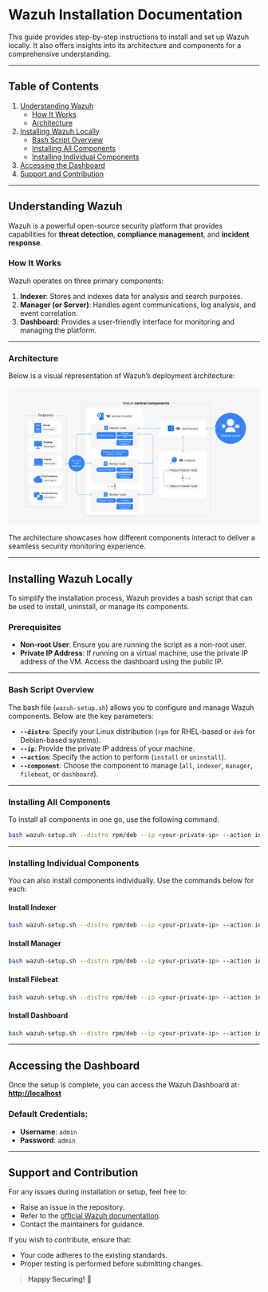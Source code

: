 
# Wazuh Installation Documentation

This guide provides step-by-step instructions to install and set up Wazuh locally. It also offers insights into its architecture and components for a comprehensive understanding.

---

## Table of Contents

1. [Understanding Wazuh](#understanding-wazuh)
   - [How It Works](#how-it-works)
   - [Architecture](#architecture)
2. [Installing Wazuh Locally](#installing-wazuh-locally)
   - [Bash Script Overview](#bash-script-overview)
   - [Installing All Components](#installing-all-components)
   - [Installing Individual Components](#installing-individual-components)
3. [Accessing the Dashboard](#accessing-the-dashboard)
4. [Support and Contribution](#support-and-contribution)

---

## Understanding Wazuh

Wazuh is a powerful open-source security platform that provides capabilities for **threat detection**, **compliance management**, and **incident response**. 

### How It Works

Wazuh operates on three primary components:

1. **Indexer**: Stores and indexes data for analysis and search purposes.
2. **Manager (or Server)**: Handles agent communications, log analysis, and event correlation.
3. **Dashboard**: Provides a user-friendly interface for monitoring and managing the platform.

---

### Architecture

Below is a visual representation of Wazuh’s deployment architecture:

![Wazuh Architecture](assets/deployment-architecture1.png)

The architecture showcases how different components interact to deliver a seamless security monitoring experience.

---

## Installing Wazuh Locally

To simplify the installation process, Wazuh provides a bash script that can be used to install, uninstall, or manage its components.

### Prerequisites

- **Non-root User**: Ensure you are running the script as a non-root user.
- **Private IP Address**: If running on a virtual machine, use the private IP address of the VM. Access the dashboard using the public IP.

---

### Bash Script Overview

The bash file (`wazuh-setup.sh`) allows you to configure and manage Wazuh components. Below are the key parameters:

- **`--distro`**: Specify your Linux distribution (`rpm` for RHEL-based or `deb` for Debian-based systems).
- **`--ip`**: Provide the private IP address of your machine.
- **`--action`**: Specify the action to perform (`install` or `uninstall`).
- **`--component`**: Choose the component to manage (`all`, `indexer`, `manager`, `filebeat`, or `dashboard`).

---

### Installing All Components

To install all components in one go, use the following command:
```bash
bash wazuh-setup.sh --distro rpm/deb --ip <your-private-ip> --action install --component all
```

---

### Installing Individual Components

You can also install components individually. Use the commands below for each:

#### Install Indexer
```bash
bash wazuh-setup.sh --distro rpm/deb --ip <your-private-ip> --action install --component indexer
```

#### Install Manager
```bash
bash wazuh-setup.sh --distro rpm/deb --ip <your-private-ip> --action install --component manager
```

#### Install Filebeat
```bash
bash wazuh-setup.sh --distro rpm/deb --ip <your-private-ip> --action install --component filebeat
```

#### Install Dashboard
```bash
bash wazuh-setup.sh --distro rpm/deb --ip <your-private-ip> --action install --component dashboard
```

---

## Accessing the Dashboard

Once the setup is complete, you can access the Wazuh Dashboard at:  
**[http://localhost](http://localhost)**

### Default Credentials:
- **Username**: `admin`
- **Password**: `admin`

---

## Support and Contribution

For any issues during installation or setup, feel free to:
- Raise an issue in the repository.
- Refer to the [official Wazuh documentation](https://documentation.wazuh.com/).
- Contact the maintainers for guidance.

If you wish to contribute, ensure that:
- Your code adheres to the existing standards.
- Proper testing is performed before submitting changes.

> **Happy Securing!** 🚀
